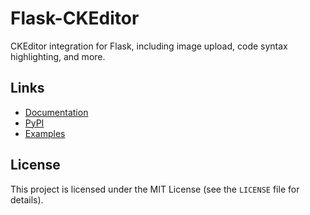 # Flask-CKEditor

CKEditor integration for Flask, including image upload, code syntax highlighting, and more.

## Links

* [Documentation](https://flask-ckeditor.readthedocs.io/en/latest/)
* [PyPI](https://pypi.org/project/Flask-CKEditor/)
* [Examples](https://github.com/greyli/flask-ckeditor/tree/master/examples)

## License

This project is licensed under the MIT License (see the `LICENSE` file for details).
